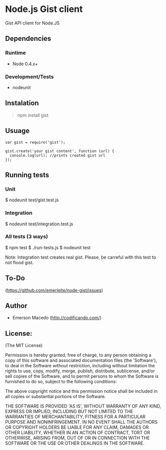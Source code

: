 Node.js Gist client
===================
Gist API client for Node.JS

Dependencies
------------

### Runtime
* Node 0.4.x+

### Development/Tests
* nodeunit

Instalation
-----------
> npm install gist 

Usuage
------
    var gist = require('gist');

    gist.create('your gist content', function (url) {
      console.log(url); //prints created gist url
    });

Running tests
-------------

### Unit
$ nodeunit test/gist.test.js

### Integration
$ nodeunit test/integration.test.js

### All tests (3 ways)
$ npm test 
$ ./run-tests.js
$ nodeunit test

Note: Integration test creates real gist. Please, be carreful with this test to not flood gist.

To-Do
-----
 (<https://github.com/emerleite/node-gist/issues>)

Author
------

* Emerson Macedo (<http://codificando.com/>)

License:
--------

(The MIT License)

Permission is hereby granted, free of charge, to any person obtaining
a copy of this software and associated documentation files (the
'Software'), to deal in the Software without restriction, including
without limitation the rights to use, copy, modify, merge, publish,
distribute, sublicense, and/or sell copies of the Software, and to
permit persons to whom the Software is furnished to do so, subject to
the following conditions:

The above copyright notice and this permission notice shall be
included in all copies or substantial portions of the Software.

THE SOFTWARE IS PROVIDED 'AS IS', WITHOUT WARRANTY OF ANY KIND,
EXPRESS OR IMPLIED, INCLUDING BUT NOT LIMITED TO THE WARRANTIES OF
MERCHANTABILITY, FITNESS FOR A PARTICULAR PURPOSE AND NONINFRINGEMENT.
IN NO EVENT SHALL THE AUTHORS OR COPYRIGHT HOLDERS BE LIABLE FOR ANY
CLAIM, DAMAGES OR OTHER LIABILITY, WHETHER IN AN ACTION OF CONTRACT,
TORT OR OTHERWISE, ARISING FROM, OUT OF OR IN CONNECTION WITH THE
SOFTWARE OR THE USE OR OTHER DEALINGS IN THE SOFTWARE.

